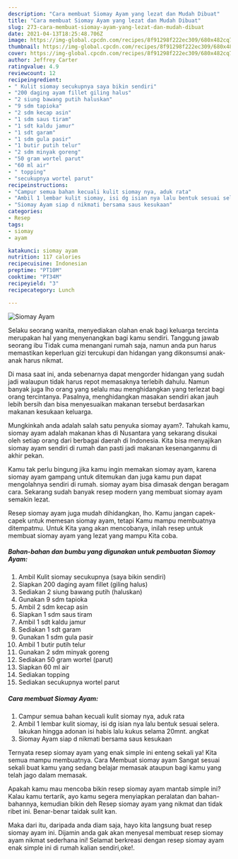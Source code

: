 ```yaml
---
description: "Cara membuat Siomay Ayam yang lezat dan Mudah Dibuat"
title: "Cara membuat Siomay Ayam yang lezat dan Mudah Dibuat"
slug: 273-cara-membuat-siomay-ayam-yang-lezat-dan-mudah-dibuat
date: 2021-04-13T18:25:48.706Z
image: https://img-global.cpcdn.com/recipes/8f91298f222ec309/680x482cq70/siomay-ayam-foto-resep-utama.jpg
thumbnail: https://img-global.cpcdn.com/recipes/8f91298f222ec309/680x482cq70/siomay-ayam-foto-resep-utama.jpg
cover: https://img-global.cpcdn.com/recipes/8f91298f222ec309/680x482cq70/siomay-ayam-foto-resep-utama.jpg
author: Jeffrey Carter
ratingvalue: 4.9
reviewcount: 12
recipeingredient:
- " Kulit siomay secukupnya saya bikin sendiri"
- "200 daging ayam fillet giling halus"
- "2 siung bawang putih haluskan"
- "9 sdm tapioka"
- "2 sdm kecap asin"
- "1 sdm saus tiram"
- "1 sdt kaldu jamur"
- "1 sdt garam"
- "1 sdm gula pasir"
- "1 butir putih telur"
- "2 sdm minyak goreng"
- "50 gram wortel parut"
- "60 ml air"
- " topping"
- "secukupnya wortel parut"
recipeinstructions:
- "Campur semua bahan kecuali kulit siomay nya, aduk rata"
- "Ambil 1 lembar kulit siomay, isi dg isian nya lalu bentuk sesuai selera. lakukan hingga adonan isi habis lalu kukus selama 20mnt. angkat"
- "Siomay Ayam siap d nikmati bersama saus kesukaan"
categories:
- Resep
tags:
- siomay
- ayam

katakunci: siomay ayam 
nutrition: 117 calories
recipecuisine: Indonesian
preptime: "PT10M"
cooktime: "PT34M"
recipeyield: "3"
recipecategory: Lunch

---
```



![Siomay Ayam](https://img-global.cpcdn.com/recipes/8f91298f222ec309/680x482cq70/siomay-ayam-foto-resep-utama.jpg)

Selaku seorang wanita, menyediakan olahan enak bagi keluarga tercinta merupakan hal yang menyenangkan bagi kamu sendiri. Tanggung jawab seorang ibu Tidak cuma menangani rumah saja, namun anda pun harus memastikan keperluan gizi tercukupi dan hidangan yang dikonsumsi anak-anak harus nikmat.

Di masa  saat ini, anda sebenarnya dapat mengorder hidangan yang sudah jadi walaupun tidak harus repot memasaknya terlebih dahulu. Namun banyak juga lho orang yang selalu mau menghidangkan yang terlezat bagi orang tercintanya. Pasalnya, menghidangkan masakan sendiri akan jauh lebih bersih dan bisa menyesuaikan makanan tersebut berdasarkan makanan kesukaan keluarga. 



Mungkinkah anda adalah salah satu penyuka siomay ayam?. Tahukah kamu, siomay ayam adalah makanan khas di Nusantara yang sekarang disukai oleh setiap orang dari berbagai daerah di Indonesia. Kita bisa menyajikan siomay ayam sendiri di rumah dan pasti jadi makanan kesenanganmu di akhir pekan.

Kamu tak perlu bingung jika kamu ingin memakan siomay ayam, karena siomay ayam gampang untuk ditemukan dan juga kamu pun dapat mengolahnya sendiri di rumah. siomay ayam bisa dimasak dengan beragam cara. Sekarang sudah banyak resep modern yang membuat siomay ayam semakin lezat.

Resep siomay ayam juga mudah dihidangkan, lho. Kamu jangan capek-capek untuk memesan siomay ayam, tetapi Kamu mampu membuatnya ditempatmu. Untuk Kita yang akan mencobanya, inilah resep untuk membuat siomay ayam yang lezat yang mampu Kita coba.

<!--inarticleads1-->

##### Bahan-bahan dan bumbu yang digunakan untuk pembuatan Siomay Ayam:

1. Ambil  Kulit siomay secukupnya (saya bikin sendiri)
1. Siapkan 200 daging ayam fillet (giling halus)
1. Sediakan 2 siung bawang putih (haluskan)
1. Gunakan 9 sdm tapioka
1. Ambil 2 sdm kecap asin
1. Siapkan 1 sdm saus tiram
1. Ambil 1 sdt kaldu jamur
1. Sediakan 1 sdt garam
1. Gunakan 1 sdm gula pasir
1. Ambil 1 butir putih telur
1. Gunakan 2 sdm minyak goreng
1. Sediakan 50 gram wortel (parut)
1. Siapkan 60 ml air
1. Sediakan  topping
1. Sediakan secukupnya wortel parut




<!--inarticleads2-->

##### Cara membuat Siomay Ayam:

1. Campur semua bahan kecuali kulit siomay nya, aduk rata
1. Ambil 1 lembar kulit siomay, isi dg isian nya lalu bentuk sesuai selera. lakukan hingga adonan isi habis lalu kukus selama 20mnt. angkat
1. Siomay Ayam siap d nikmati bersama saus kesukaan




Ternyata resep siomay ayam yang enak simple ini enteng sekali ya! Kita semua mampu membuatnya. Cara Membuat siomay ayam Sangat sesuai sekali buat kamu yang sedang belajar memasak ataupun bagi kamu yang telah jago dalam memasak.

Apakah kamu mau mencoba bikin resep siomay ayam mantab simple ini? Kalau kamu tertarik, ayo kamu segera menyiapkan peralatan dan bahan-bahannya, kemudian bikin deh Resep siomay ayam yang nikmat dan tidak ribet ini. Benar-benar taidak sulit kan. 

Maka dari itu, daripada anda diam saja, hayo kita langsung buat resep siomay ayam ini. Dijamin anda gak akan menyesal membuat resep siomay ayam nikmat sederhana ini! Selamat berkreasi dengan resep siomay ayam enak simple ini di rumah kalian sendiri,oke!.

